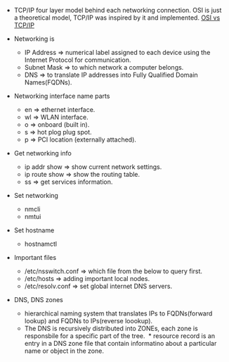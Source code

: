 - TCP/IP four layer model behind each networking connection. OSI is just a theoretical model, TCP/IP was inspired by it and implemented. [OSI vs TCP/IP](http://stackoverflow.com/questions/9329105/are-we-using-tcp-ip-or-osi-in-internet)

- Networking is 
  * IP Address  => numerical label assigned to each device using the Internet Protocol for communication.
  * Subnet Mask => to which network a computer belongs.
  * DNS => to translate IP addresses into Fully Qualified Domain Names(FQDNs).

- Networking interface name parts
  * en => ethernet interface.
  * wl => WLAN interface.
  * o => onboard (built in).
  * s => hot plog plug spot.
  * p => PCI location (externally attached).

- Get networking info
  * ip addr show => show current network settings.
  * ip route show => show the routing table.
  * ss => get services information.

- Set networking
  * nmcli
  * nmtui

- Set hostname
  * hostnamctl 

- Important files
  * /etc/nsswitch.conf => which file from the below to query first.
  * /etc/hosts => adding important local nodes.
  * /etc/resolv.conf => set global internet DNS servers.

- DNS, DNS zones
  * hierarchical naming system that translates IPs to FQDNs(forward lookup) and FQDNs to IPs(reverse loookup).
  * The DNS is recursively distributed into ZONEs, each zone is responsbile for a specific part of the tree.
  * resource record is an entry in a DNS zone file that contain informatino about a particular name or object in the zone.
  
